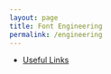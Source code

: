 ```yaml
---
layout: page
title: Font Engineering
permalink: /engineering
---
```


- [Useful Links](/engineering/links)